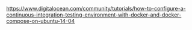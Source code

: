 https://www.digitalocean.com/community/tutorials/how-to-configure-a-continuous-integration-testing-environment-with-docker-and-docker-compose-on-ubuntu-14-04
